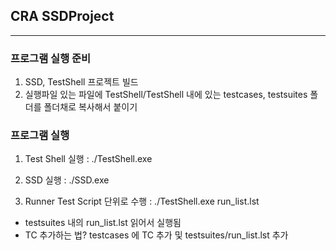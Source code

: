 ## CRA SSDProject
---
### 프로그램 실행 준비
1. SSD, TestShell 프로젝트 빌드
2. 실행파일 있는 파일에 TestShell/TestShell 내에 있는 testcases, testsuites 폴더를 폴더채로 복사해서 붙이기

### 프로그램 실행
1) Test Shell 실행 : ./TestShell.exe

2) SSD 실행 : ./SSD.exe

3) Runner Test Script 단위로 수행 : ./TestShell.exe run_list.lst
- testsuites 내의 run_list.lst 읽어서 실행됨
- TC 추가하는 법? testcases 에 TC 추가 및 testsuites/run_list.lst 추가
